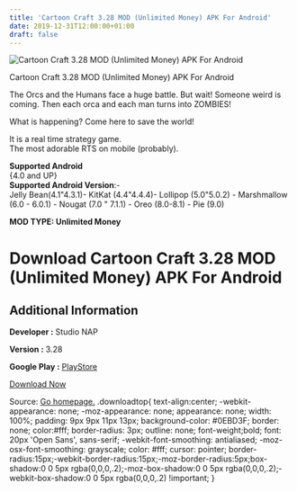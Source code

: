 ```yaml
---
title: 'Cartoon Craft 3.28 MOD (Unlimited Money) APK For Android'
date: 2019-12-31T12:00:00+01:00
draft: false
---
```


![Cartoon Craft 3.28 MOD (Unlimited Money) APK For Android](https://i0.wp.com/apkhome.net/wp-content/uploads/2019/12/Cartoon-Craft-3.28-MOD-Unlimited-Money.png "Cartoon Craft 3.28 MOD (Unlimited Money) APK For Android")

  

Cartoon Craft 3.28 MOD (Unlimited Money) APK For Android

The Orcs and the Humans face a huge battle. But wait! Someone weird is coming. Then each orca and each man turns into ZOMBIES!

What is happening? Come here to save the world!

It is a real time strategy game.  
The most adorable RTS on mobile (probably).

**Supported Android**  
{4.0 and UP}  
**Supported Android Version**:-  
Jelly Bean(4.1"4.3.1)- KitKat (4.4"4.4.4)- Lollipop (5.0"5.0.2) - Marshmallow (6.0 - 6.0.1) - Nougat (7.0 " 7.1.1) - Oreo (8.0-8.1) - Pie (9.0)

**MOD TYPE: Unlimited Money**

Download Cartoon Craft 3.28 MOD (Unlimited Money) APK For Android
=================================================================

Additional Information
----------------------

**Developer :** Studio NAP

**Version :** 3.28

**Google Play :** [PlayStore](https://play.google.com/store/apps/details?id=com.magmon.cartooncraft)

  

[Download Now](https://store4app.co/post/cartoon-craft-3-28-mod-unlimited-money-apk-for-android_1577779382)

  
Source: [Go homepage.](https://store4app.co/post/cartoon-craft-3-28-mod-unlimited-money-apk-for-android_1577779382) .downloadtop{ text-align:center; -webkit-appearance: none; -moz-appearance: none; appearance: none; width: 100%; padding: 9px 9px 11px 13px; background-color: #0EBD3F; border: none; color:#fff; border-radius: 3px; outline: none; font-weight;bold; font: 20px 'Open Sans', sans-serif; -webkit-font-smoothing: antialiased; -moz-osx-font-smoothing: grayscale; color: #fff; cursor: pointer; border-radius:15px;-webkit-border-radius:15px;-moz-border-radius:5px;box-shadow:0 0 5px rgba(0,0,0,.2);-moz-box-shadow:0 0 5px rgba(0,0,0,.2);-webkit-box-shadow:0 0 5px rgba(0,0,0,.2) !important; }